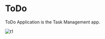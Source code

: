# ToDo
ToDo Application is the Task Management app.

![t1](https://user-images.githubusercontent.com/72606939/100209845-5a9b6080-2f30-11eb-87a5-a9135cfb7e84.jpg)
